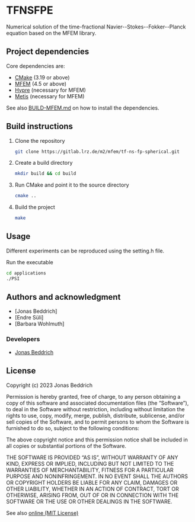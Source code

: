 # TFNSFPE 

Numerical solution of the time-fractional Navier--Stokes--Fokker--Planck equation based on the MFEM library.

## Project dependencies

Core dependencies are:

- [CMake](https://cmake.org/) (3.19 or above)
- [MFEM](https://mfem.org/) (4.5 or above)
- [Hypre](https://computing.llnl.gov/projects/hypre-scalable-linear-solvers-multigrid-methods) (necessary for MFEM)
- [Metis](http://glaros.dtc.umn.edu/gkhome/metis/metis/overview) (necessary for MFEM)

See also [BUILD-MFEM.md](./BUILD-MFEM.md) on how to install the dependencies.

## Build instructions
1. Clone the repository
   ```bash
   git clone https://gitlab.lrz.de/m2/mfem/tf-ns-fp-spherical.git
   ```
2. Create a build directory
   ```bash
   mkdir build && cd build
   ```
3. Run CMake and point it to the source directory
   ```bash
   cmake ..
   ```
4. Build the project
   ```bash
   make 
   ```

## Usage

Different experiments can be reproduced using the setting.h file. 


Run the executable
```bash
cd applications
./PSI 
```

## Authors and acknowledgment

- [Jonas Beddrich]
- [Endre Süli]
- [Barbara Wohlmuth]


### Developers

- [Jonas Beddrich](mailto:jonas.beddrich@tum.de)


## License

Copyright (c) 2023 Jonas Beddrich

Permission is hereby granted, free of charge, to any person obtaining a copy of this software and associated
documentation files (the “Software”), to deal in the Software without restriction, including without limitation the
rights to use, copy, modify, merge, publish, distribute, sublicense, and/or sell copies of the Software, and to permit
persons to whom the Software is furnished to do so, subject to the following conditions:

The above copyright notice and this permission notice shall be
included in all copies or substantial portions of the Software.

THE SOFTWARE IS PROVIDED “AS IS”, WITHOUT WARRANTY OF ANY KIND, EXPRESS OR IMPLIED, INCLUDING BUT NOT LIMITED TO THE
WARRANTIES OF MERCHANTABILITY, FITNESS FOR A PARTICULAR PURPOSE AND NONINFRINGEMENT. IN NO EVENT SHALL THE AUTHORS OR
COPYRIGHT HOLDERS BE LIABLE FOR ANY CLAIM, DAMAGES OR OTHER LIABILITY, WHETHER IN AN ACTION OF CONTRACT, TORT OR
OTHERWISE, ARISING FROM, OUT OF OR IN CONNECTION WITH THE SOFTWARE OR THE USE OR OTHER DEALINGS IN THE SOFTWARE.

See also [online (MIT License)](https://opensource.org/license/mit/)
